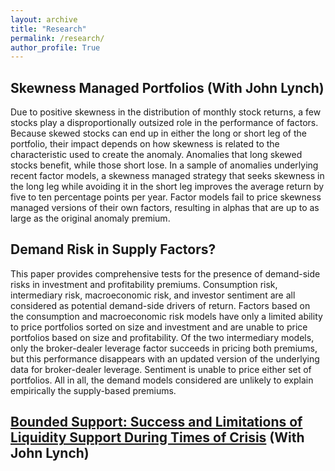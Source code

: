 ```yaml
---
layout: archive
title: "Research"
permalink: /research/
author_profile: True
---
```




<html>
<body>

<h2> Skewness Managed Portfolios (With John Lynch)</h2>
  
<p> Due to positive skewness in the distribution of monthly stock returns, a few stocks play a disproportionally outsized role in the performance of factors. Because skewed stocks can end up in either the long or short leg of the portfolio, their impact depends on how skewness is related to the characteristic used to create the anomaly. Anomalies that long skewed stocks benefit, while those short lose. In a sample of anomalies underlying recent factor models, a skewness managed strategy that seeks skewness in the long leg while avoiding it in the short leg improves the average return by five to ten percentage points per year. Factor models fail to price skewness managed versions of their own factors, resulting in alphas that are up to as large as the original anomaly premium. </p>

<h2> Demand Risk in Supply Factors? </h2>
  
<p> This paper provides comprehensive tests for the presence of demand-side risks in investment and profitability premiums. Consumption risk, intermediary risk, macroeconomic risk, and investor sentiment are all considered as potential demand-side drivers of return. Factors based on the consumption and macroeconomic risk models have only a limited ability to price portfolios sorted on size and investment and are unable to price portfolios based on size and profitability. Of the two intermediary models, only the broker-dealer leverage factor succeeds in pricing both premiums, but this performance disappears with an updated version of the underlying data for broker-dealer leverage. Sentiment is unable to price either set of portfolios. All in all, the demand models considered are unlikely to explain empirically the supply-based premiums. </p>

<h2> <a href=""https://papers.ssrn.com/sol3/papers.cfm?abstract_id=4314686">Bounded Support: Success and Limitations of Liquidity Support During Times of Crisis</a> (With John Lynch) </h2>

 
</body>
</html> 
